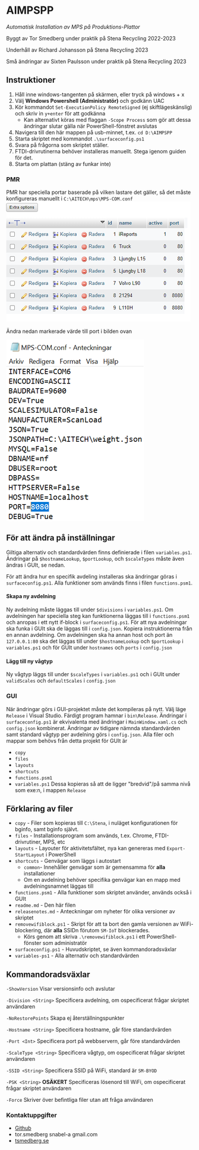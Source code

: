 # AIMPSPP
*Automatisk Installation av MPS på Produktions-Plattor*

Byggt av Tor Smedberg under praktik på Stena Recycling 2022-2023

Underhåll av Richard Johansson på Stena Recycling 2023

Små ändringar av Sixten Paulsson under praktik på Stena Recycling 2023

## Instruktioner
1. Håll inne windows-tangenten på skärmen, eller tryck på windows + x
2. Välj **Windows Powershell (Administratör)** och godkänn UAC
3. Kör kommandot `Set-ExecutionPolicy RemoteSigned` (ej skiftlägeskänslig) och skriv in `y+enter` för att godkänna
   * Kan alternativt köras med flaggan `-Scope Process` som gör att dessa ändringar slutar gälla när PowerShell-fönstret avslutas
4. Navigera till den här mappen på usb-minnet, t.ex. `cd D:\AIMPSPP`
5. Starta skriptet med kommandot `.\surfaceconfig.ps1`
6. Svara på frågorna som skriptet ställer.
7. FTDI-drivrutinerna behöver installeras manuellt. Stega igenom guiden för det.
8. Starta om plattan (stäng av funkar inte)

### PMR
PMR har speciella portar baserade på vilken lastare det gäller, så det måste konfigureras manuellt i `C:\AITECH\mps\MPS-COM.conf`
![PMR Portar](pmr_portar.png)

Ändra nedan markerade värde till port i bilden ovan

![MPS-COM.conf](mps_com.png)

## För att ändra på inställningar
Giltiga alternativ och standardvärden finns definierade i filen `variables.ps1`.
Ändringar på `$hostnameLookup`, `$portLookup`, och `$scaleTypes` måste även ändras i GUIt, se nedan.

För att ändra hur en specifik avdeling installeras ska ändringar göras i `surfaceconfig.ps1`. Alla funktioner som används finns i filen `functions.psm1`.
#### Skapa ny avdelning
Ny avdelning måste läggas till under `$divisions` i `variables.ps1`. Om avdelningen har speciella steg kan funktionerna läggas till i `functions.psm1` och anropas i ett nytt if-block i `surfaceconfig.ps1`.
För att nya avdelningar ska funka i GUIt ska de läggas till i `config.json`. Kopiera instruktionerna från en annan avdelning.
Om avdelningen ska ha annan host och port än `127.0.0.1:80` ska det läggas till under `$hostnameLookup` och `$portLookup` i `variables.ps1` och för GUIt under `hostnames` och `ports` i `config.json`
#### Lägg till ny vågtyp
Ny vågtyp läggs till under `$scaleTypes` i `variables.ps1` och i GUIt under `validScales` och `defaultScales` i `config.json`
### GUI
När ändringar görs i GUI-projektet måste det kompileras på nytt. Välj läge `Release` i Visual Studio. Färdigt program hamnar i `bin\Release`.
Ändringar i `surfaceconfig.ps1` är ekvivalenta med ändringar i `MainWindow.xaml.cs` och `config.json` kombinerat.
Ändringar av tidigare nämnda standardvärden samt standard vågtyp per avdelning görs i `config.json`.
Alla filer och mappar som behövs från detta projekt för GUIt är
* `copy`
* `files`
* `layouts`
* `shortcuts`
* `functions.psm1`
* `variables.ps1`
Dessa kopieras så att de ligger "bredvid"/på samma nivå som exe:n, i mappen `Release`
## Förklaring av filer
* `copy` - Filer som kopieras till `C:\Stena`, i nuläget konfigurationen för bginfo, samt bginfo självt.
* `files` - Installationsprogram som används, t.ex. Chrome, FTDI-drivrutiner, MPS, etc
* `layouts` - Layouter för aktivitetsfältet, nya kan genereras med `Export-StartLayout` i PowerShell
* `shortcuts` - Genvägar som läggs i autostart
  - `common`- Innehåller genvägar som är gemensamma för **alla** installationer
  - Om en avdelning behöver specifika genvägar kan en mapp med avdelningsnamnet läggas till
* `functions.psm1` - Alla funktioner som skriptet använder, används också i GUIt
* `readme.md` - Den här filen
* `releasenotes.md` - Anteckningar om nyheter för olika versioner av skriptet
* `removewifiblock.ps1` - Skript för att ta bort den gamla versionen av WiFi-blockering, där **alla** SSIDn förutom `SM-IoT` blockerades.
  * Körs genom att skriva `.\removewifiblock.ps1` i ett PowerShell-fönster som administratör
* `surfaceconfig.ps1` - Huvudskriptet, se även kommandoradsväxlar
* `variables-ps1` - Alla alternativ och standardvärden

## Kommandoradsväxlar
`-ShowVersion` Visar versionsinfo och avslutar

`-Division <String>` Specificera avdelning, om ospecificerat frågar skriptet användaren

`-NoRestorePoints` Skapa ej återställningspunkter

`-Hostname <String>` Specificera hostname, går före standardvärden

`-Port <Int>` Specificera port på webbservern, går före standardvärden

`-ScaleType <String>` Specificera vågtyp, om ospecificerat frågar skriptet användaren

`-SSID <String>` Specificera SSID på WiFi, standard är `SM-BYOD`

`-PSK <String>` **OSÄKERT** Specificeras lösenord till WiFi, om ospecificerat frågar skriptet användaren

`-Force` Skriver över befintliga filer utan att fråga användaren


### Kontaktuppgifter
* [Github](https://github.com/tsmedberg)
* tor.smedberg snabel-a gmail.com
* [tsmedberg.se](https://tsmedberg.se)
